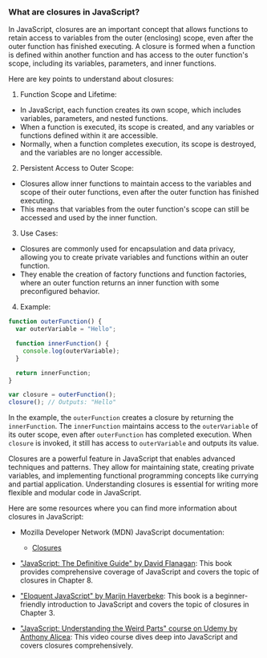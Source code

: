 ### What are closures in JavaScript?

In JavaScript, closures are an important concept that allows functions to retain access to variables from the outer (enclosing) scope, even after the outer function has finished executing. A closure is formed when a function is defined within another function and has access to the outer function's scope, including its variables, parameters, and inner functions.

Here are key points to understand about closures:

1. Function Scope and Lifetime:
  - In JavaScript, each function creates its own scope, which includes variables, parameters, and nested functions.
  - When a function is executed, its scope is created, and any variables or functions defined within it are accessible.
  - Normally, when a function completes execution, its scope is destroyed, and the variables are no longer accessible.

2. Persistent Access to Outer Scope:
  - Closures allow inner functions to maintain access to the variables and scope of their outer functions, even after the outer function has finished executing.
  - This means that variables from the outer function's scope can still be accessed and used by the inner function.

3. Use Cases:
  - Closures are commonly used for encapsulation and data privacy, allowing you to create private variables and functions within an outer function.
  - They enable the creation of factory functions and function factories, where an outer function returns an inner function with some preconfigured behavior.

4. Example:

```javascript
function outerFunction() {
  var outerVariable = "Hello";

  function innerFunction() {
    console.log(outerVariable);
  }

  return innerFunction;
}

var closure = outerFunction();
closure(); // Outputs: "Hello"
```

In the example, the `outerFunction` creates a closure by returning the `innerFunction`. The `innerFunction` maintains access to the `outerVariable` of its outer scope, even after `outerFunction` has completed execution. When `closure` is invoked, it still has access to `outerVariable` and outputs its value.

Closures are a powerful feature in JavaScript that enables advanced techniques and patterns. They allow for maintaining state, creating private variables, and implementing functional programming concepts like currying and partial application. Understanding closures is essential for writing more flexible and modular code in JavaScript.

Here are some resources where you can find more information about closures in JavaScript:

- Mozilla Developer Network (MDN) JavaScript documentation:
  - [Closures](https://developer.mozilla.org/en-US/docs/Web/JavaScript/Closures)

- ["JavaScript: The Definitive Guide" by David Flanagan](https://www.oreilly.com/library/view/javascript-the-definitive/9781449393854/): This book provides comprehensive coverage of JavaScript and covers the topic of closures in Chapter 8.

- ["Eloquent JavaScript" by Marijn Haverbeke](https://eloquentjavascript.net/): This book is a beginner-friendly introduction to JavaScript and covers the topic of closures in Chapter 3. 

- ["JavaScript: Understanding the Weird Parts" course on Udemy by Anthony Alicea](https://www.udemy.com/course/understand-javascript/): This video course dives deep into JavaScript and covers closures comprehensively.
